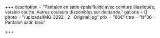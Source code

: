 +++
description = "Pantalon en satin épais fluide avec ceinture élastiquée, version courte. Autres couleurs disponibles sur demande."
gallerie = []
photo = "/uploads/IMG_3292__2__Original.jpg"
prix = "80€"
titre = "N°30 – Pantalon satin bleu"

+++
